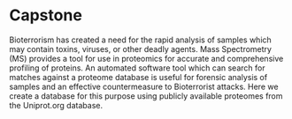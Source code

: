 # Capstone
Bioterrorism has created a need for the rapid analysis of samples which may contain toxins, viruses, or other deadly agents. Mass Spectrometry (MS) provides a tool for use in proteomics for accurate and comprehensive profiling of proteins. An automated software tool which can search for matches against a proteome database is useful for forensic analysis of samples and an effective countermeasure to Bioterrorist attacks. Here we create a database for this purpose using publicly available proteomes from the Uniprot.org database.
